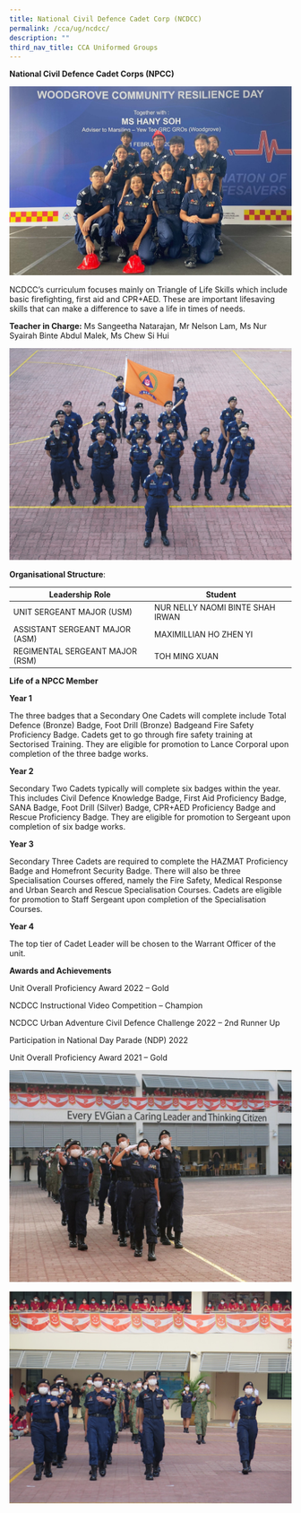 ```yaml
---
title: National Civil Defence Cadet Corp (NCDCC)
permalink: /cca/ug/ncdcc/
description: ""
third_nav_title: CCA Uniformed Groups
---
```

**National Civil Defence Cadet Corps (NPCC)**

![](/images/ncdcc_1%20-%20nelson%20l.jpg)

NCDCC’s curriculum focuses mainly on Triangle of Life Skills which include basic firefighting, first aid and CPR+AED. These are important lifesaving skills that can make a difference to save a life in times of needs.

**Teacher in Charge:** Ms Sangeetha Natarajan, Mr Nelson Lam, Ms Nur Syairah Binte Abdul Malek, Ms Chew Si Hui

![](/images/ncdcc_2%20-%20nelson%20l.JPG)

**Organisational Structure**:

 | Leadership Role | Student                                  |
|---------------------------------|-------------------------------------------------------|
| UNIT SERGEANT MAJOR (USM) | NUR NELLY NAOMI BINTE SHAH IRWAN                                           |
| ASSISTANT SERGEANT MAJOR (ASM) | MAXIMILLIAN HO ZHEN YI                                          |
| REGIMENTAL SERGEANT MAJOR (RSM) | TOH MING XUAN                                            |

**Life of a NPCC Member**

**Year 1**

The three badges that a Secondary One Cadets will complete include Total Defence (Bronze) Badge, Foot Drill (Bronze) Badgeand Fire Safety Proficiency Badge. Cadets get to go through fire safety training at Sectorised Training. They are eligible for promotion to Lance Corporal upon completion of the three badge works.

**Year 2**

Secondary Two Cadets typically will complete six badges within the year. This includes Civil Defence Knowledge Badge, First Aid Proficiency Badge, SANA Badge, Foot Drill (Silver) Badge, CPR+AED Proficiency Badge and Rescue Proficiency Badge. They are eligible for promotion to Sergeant upon completion of six badge works.

**Year 3**

Secondary Three Cadets are required to complete the HAZMAT Proficiency Badge and Homefront Security Badge. There will also be three Specialisation Courses offered, namely the Fire Safety, Medical Response and Urban Search and Rescue Specialisation Courses. Cadets are eligible for promotion to Staff Sergeant upon completion of the Specialisation Courses.

**Year 4**

The top tier of Cadet Leader will be chosen to the Warrant Officer of the unit.

**Awards and Achievements**

Unit Overall Proficiency Award 2022 – Gold

NCDCC Instructional Video Competition – Champion

NCDCC Urban Adventure Civil Defence Challenge 2022 – 2nd Runner Up

Participation in National Day Parade (NDP) 2022

Unit Overall Proficiency Award 2021 – Gold

![](/images/ncdcc_3%20-%20nelson%20l.JPG)

![](/images/ncdcc_4%20-%20nelson%20l.JPG)